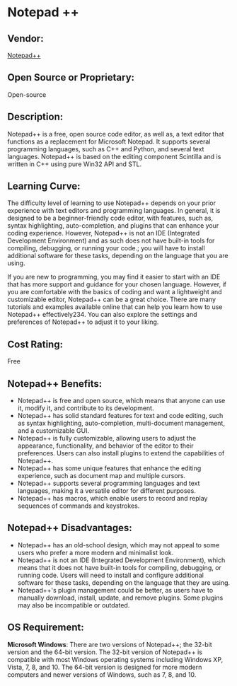 # Notepad ++  

## Vendor:  
[Notepad++](https://notepad-plus-plus.org/)  

## Open Source or Proprietary:  
Open-source 

## Description:  
Notepad++ is a free, open source code editor, as well as, a text editor that functions as a replacement for Microsoft Notepad.  It supports several programming languages, such as C++ and Python, and several text languages.  Notepad++ is based on the editing component Scintilla and is written in C++ using pure Win32 API and STL.  

## Learning Curve:  

The difficulty level of learning to use Notepad++ depends on your prior experience with text editors and programming languages.  In general, it is designed to be a beginner-friendly code editor, with features, such as, syntax highlighting, auto-completion, and plugins that can enhance your coding experience. However, Notepad++ is not an IDE (Integrated Development Environment) and as such does not have built-in tools for compiling, debugging, or running your code.; you will have to install additional software for these tasks, depending on the language that you are using.  

If you are new to programming, you may find it easier to start with an IDE that has more support and guidance for your chosen language. However, if you are comfortable with the basics of coding and want a lightweight and customizable editor, Notepad++ can be a great choice. There are many tutorials and examples available online that can help you learn how to use Notepad++ effectively234. You can also explore the settings and preferences of Notepad++ to adjust it to your liking.  

## Cost Rating:  
Free  

## Notepad++ Benefits:  
* Notepad++ is free and open source, which means that anyone can use it, modify it, and contribute to its development.
* Notepad++ has solid standard features for text and code editing, such as syntax highlighting, auto-completion, multi-document management, and a customizable GUI.
* Notepad++ is fully customizable, allowing users to adjust the appearance, functionality, and behavior of the editor to their preferences. Users can also install plugins to extend the capabilities of Notepad++.
* Notepad++ has some unique features that enhance the editing experience, such as document map and multiple cursors.
* Notepad++ supports several programming languages and text languages, making it a versatile editor for different purposes.
* Notepad++ has macros, which enable users to record and replay sequences of commands and keystrokes.

## Notepad++ Disadvantages:  
* Notepad++ has an old-school design, which may not appeal to some users who prefer a more modern and minimalist look.
* Notepad++ is not an IDE (Integrated Development Environment), which means that it does not have built-in tools for compiling, debugging, or running code. Users will need to install and configure additional software for these tasks, depending on the language that they are using.
* Notepad++'s plugin management could be better, as users have to manually download, install, update, and remove plugins. Some plugins may also be incompatible or outdated.

## OS Requirement:  
**Microsoft Windows**: There are two versions of Notepad++; the 32-bit version and the 64-bit version.  The 32-bit version of Notepad++ is compatible with most Windows operating systems including Windows XP, Vista, 7, 8, and 10.  The 64-bit version is designed for more modern computers and newer versions of Windows, such as 7, 8, and 10.  






